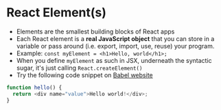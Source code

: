 # React Element\(s\)

* Elements are the smallest building blocks of React apps
* Each React element is a **real JavaScript object** that you can store in a variable or pass around \(i.e. export, import, use, reuse\) your program.
* Example: `const myElement = <h1>Hello, world</h1>;`
* When you define `myElement` as such in JSX, underneath the syntactic sugar, it's just calling `React.createElement()`
* Try the following code snippet on [Babel website](https://babeljs.io/repl/)

```javascript
function hello() {
  return <div name="value">Hello world!</div>;
}
```
